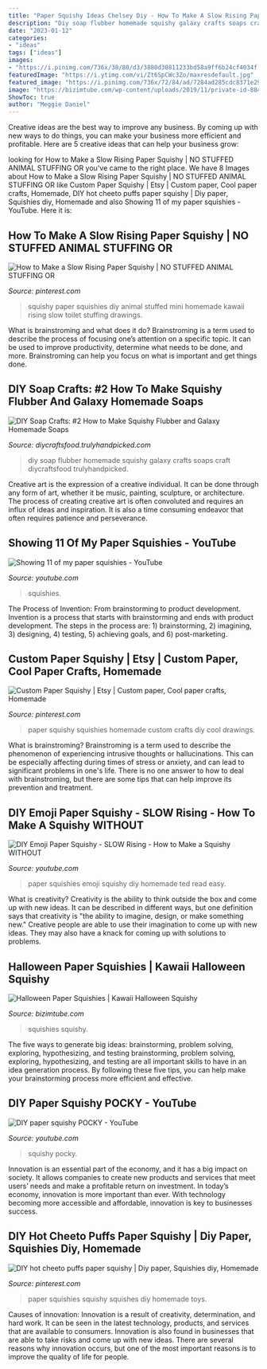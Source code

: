 ```yaml
---
title: "Paper Squishy Ideas Chelsey Diy - How To Make A Slow Rising Paper Squishy"
description: "Diy soap flubber homemade squishy galaxy crafts soaps craft diycraftsfood trulyhandpicked"
date: "2023-01-12"
categories:
- "ideas"
tags: ["ideas"]
images:
- "https://i.pinimg.com/736x/38/80/d3/3880d30811233bd58a9ff6b24cf4034f.jpg"
featuredImage: "https://i.ytimg.com/vi/Zt6SpCWc3Zo/maxresdefault.jpg"
featured_image: "https://i.pinimg.com/736x/72/84/ad/7284ad285cdc8371e2967cd8bec55cce.jpg"
image: "https://bizimtube.com/wp-content/uploads/2019/11/private-id-884b8dsuoa-youtube-au.jpg"
ShowToc: true
author: "Meggie Daniel"
---
```



Creative ideas are the best way to improve any business. By coming up with new ways to do things, you can make your business more efficient and profitable. Here are 5 creative ideas that can help your business grow: 

	

		
looking for How to Make a Slow Rising Paper Squishy | NO STUFFED ANIMAL STUFFING OR you've came to the right place. We have 8 Images about How to Make a Slow Rising Paper Squishy | NO STUFFED ANIMAL STUFFING OR like Custom Paper Squishy | Etsy | Custom paper, Cool paper crafts, Homemade, DIY hot cheeto puffs paper squishy | Diy paper, Squishies diy, Homemade and also Showing 11 of my paper squishies - YouTube. Here it is:
		
    
## How To Make A Slow Rising Paper Squishy | NO STUFFED ANIMAL STUFFING OR

<img loading=lazy src="https://i.pinimg.com/originals/a9/83/f3/a983f307983cdbe56ab9a40ec736f69d.jpg" onerror="this.onerror=null;this.src='https://tse2.mm.bing.net/th?id=OIP.7rLc4WGILHJv54cfYTEYCgHaFj&amp;pid=15.1';" alt="How to Make a Slow Rising Paper Squishy | NO STUFFED ANIMAL STUFFING OR">

_Source: pinterest.com_

>squishy paper squishies diy animal stuffed mini homemade kawaii rising slow toilet stuffing drawings. 

	

What is brainstroming and what does it do?
Brainstroming is a term used to describe the process of focusing one’s attention on a specific topic. It can be used to improve productivity, determine what needs to be done, and more. Brainstroming can help you focus on what is important and get things done.

    
## DIY Soap Crafts: #2 How To Make Squishy Flubber And Galaxy Homemade Soaps

<img loading=lazy src="http://diycraftsfood.trulyhandpicked.com/wp-content/uploads/2016/07/DIY-Flubber-Galaxy-Homemade-Soap.jpg" onerror="this.onerror=null;this.src='https://tse4.mm.bing.net/th?id=OIP.l6GOu5-hK-bkwb7Y5_L4vAHaKb&amp;pid=15.1';" alt="DIY Soap Crafts: #2 How to Make Squishy Flubber and Galaxy Homemade Soaps">

_Source: diycraftsfood.trulyhandpicked.com_

>diy soap flubber homemade squishy galaxy crafts soaps craft diycraftsfood trulyhandpicked. 

	

Creative art is the expression of a creative individual. It can be done through any form of art, whether it be music, painting, sculpture, or architecture. The process of creating creative art is often convoluted and requires an influx of ideas and inspiration. It is also a time consuming endeavor that often requires patience and perseverance.

    
## Showing 11 Of My Paper Squishies - YouTube

<img loading=lazy src="https://i.ytimg.com/vi/kb85Ptf7swM/maxresdefault.jpg" onerror="this.onerror=null;this.src='https://tse2.mm.bing.net/th?id=OIP.ocmOZx_3NpHADSo2ut6ThAHaEK&amp;pid=15.1';" alt="Showing 11 of my paper squishies - YouTube">

_Source: youtube.com_

>squishies. 

	

The Process of Invention: From brainstorming to product development.
Invention is a process that starts with brainstorming and ends with product development. The steps in the process are: 1) brainstorming, 2) imagining, 3) designing, 4) testing, 5) achieving goals, and 6) post-marketing.

    
## Custom Paper Squishy | Etsy | Custom Paper, Cool Paper Crafts, Homemade

<img loading=lazy src="https://i.pinimg.com/736x/72/84/ad/7284ad285cdc8371e2967cd8bec55cce.jpg" onerror="this.onerror=null;this.src='https://tse3.mm.bing.net/th?id=OIP.CwguQQBvATmJY1Je0sgUlwHaJ3&amp;pid=15.1';" alt="Custom Paper Squishy | Etsy | Custom paper, Cool paper crafts, Homemade">

_Source: pinterest.com_

>paper squishy squishies homemade custom crafts diy cool drawings. 

	

What is brainstroming?
Brainstroming is a term used to describe the phenomenon of experiencing intrusive thoughts or hallucinations. This can be especially affecting during times of stress or anxiety, and can lead to significant problems in one's life. There is no one answer to how to deal with brainstroming, but there are some tips that can help improve its prevention and treatment.

    
## DIY Emoji Paper Squishy - SLOW Rising - How To Make A Squishy WITHOUT

<img loading=lazy src="https://i.ytimg.com/vi/G6ModQsmlRg/maxresdefault.jpg" onerror="this.onerror=null;this.src='https://tse2.mm.bing.net/th?id=OIP.6GLbuRHaqgr4x1Ubtr2KsQHaEK&amp;pid=15.1';" alt="DIY Emoji Paper Squishy - SLOW Rising - How to Make a Squishy WITHOUT">

_Source: youtube.com_

>paper squishies emoji squishy diy homemade ted read easy. 

	

What is creativity?
Creativity is the ability to think outside the box and come up with new ideas. It can be described in different ways, but one definition says that creativity is "the ability to imagine, design, or make something new." Creative people are able to use their imagination to come up with new ideas. They may also have a knack for coming up with solutions to problems.

    
## Halloween Paper Squishies | Kawaii Halloween Squishy

<img loading=lazy src="https://bizimtube.com/wp-content/uploads/2019/11/private-id-884b8dsuoa-youtube-au.jpg" onerror="this.onerror=null;this.src='https://tse3.mm.bing.net/th?id=OIP.W9BLfm-6sze0kvPGSM_ZGQHaEK&amp;pid=15.1';" alt="Halloween Paper Squishies | Kawaii Halloween Squishy">

_Source: bizimtube.com_

>squishies squishy. 

	

The five ways to generate big ideas: brainstorming, problem solving, exploring, hypothesizing, and testing
brainstorming, problem solving, exploring, hypothesizing, and testing are all important skills to have in an idea generation process. By following these five tips, you can help make your brainstorming process more efficient and effective.

    
## DIY Paper Squishy POCKY - YouTube

<img loading=lazy src="https://i.ytimg.com/vi/Zt6SpCWc3Zo/maxresdefault.jpg" onerror="this.onerror=null;this.src='https://tse1.mm.bing.net/th?id=OIP.sPXe3VkZ8inw_16vfFhiewHaEK&amp;pid=15.1';" alt="DIY paper squishy POCKY - YouTube">

_Source: youtube.com_

>squishy pocky. 

	

Innovation is an essential part of the economy, and it has a big impact on society. It allows companies to create new products and services that meet users’ needs and make a profitable return on investment. In today’s economy, innovation is more important than ever. With technology becoming more accessible and affordable, innovation is key to businesses success.

    
## DIY Hot Cheeto Puffs Paper Squishy | Diy Paper, Squishies Diy, Homemade

<img loading=lazy src="https://i.pinimg.com/736x/38/80/d3/3880d30811233bd58a9ff6b24cf4034f.jpg" onerror="this.onerror=null;this.src='https://tse2.mm.bing.net/th?id=OIP.eMOWdLAsOHu3-t28i5KyugHaJ3&amp;pid=15.1';" alt="DIY hot cheeto puffs paper squishy | Diy paper, Squishies diy, Homemade">

_Source: pinterest.com_

>paper squishies squishy squishes diy homemade toys. 

	

Causes of innovation:
Innovation is a result of creativity, determination, and hard work. It can be seen in the latest technology, products, and services that are available to consumers. Innovation is also found in businesses that are able to take risks and come up with new ideas. There are several reasons why innovation occurs, but one of the most important reasons is to improve the quality of life for people.

